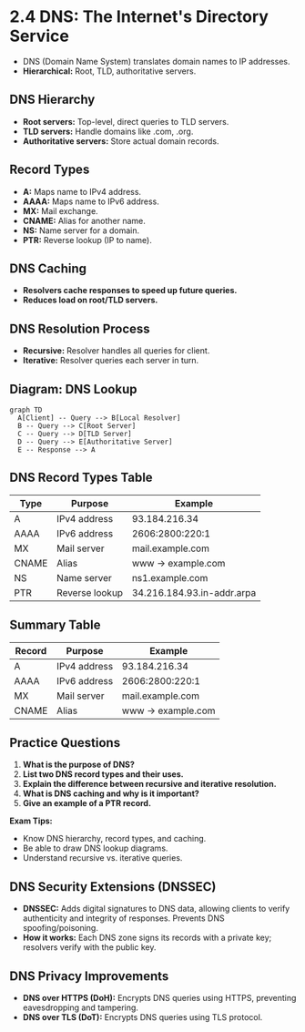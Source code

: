 # 2.4 DNS: The Internet's Directory Service

- DNS (Domain Name System) translates domain names to IP addresses.
- **Hierarchical:** Root, TLD, authoritative servers.

## DNS Hierarchy
- **Root servers:** Top-level, direct queries to TLD servers.
- **TLD servers:** Handle domains like .com, .org.
- **Authoritative servers:** Store actual domain records.

## Record Types
- **A:** Maps name to IPv4 address.
- **AAAA:** Maps name to IPv6 address.
- **MX:** Mail exchange.
- **CNAME:** Alias for another name.
- **NS:** Name server for a domain.
- **PTR:** Reverse lookup (IP to name).

## DNS Caching
- **Resolvers cache responses to speed up future queries.**
- **Reduces load on root/TLD servers.**

## DNS Resolution Process
- **Recursive:** Resolver handles all queries for client.
- **Iterative:** Resolver queries each server in turn.

## Diagram: DNS Lookup
```mermaid
graph TD
  A[Client] -- Query --> B[Local Resolver]
  B -- Query --> C[Root Server]
  C -- Query --> D[TLD Server]
  D -- Query --> E[Authoritative Server]
  E -- Response --> A
```

## DNS Record Types Table
| Type | Purpose         | Example           |
|------|----------------|-------------------|
| A    | IPv4 address   | 93.184.216.34     |
| AAAA | IPv6 address   | 2606:2800:220:1   |
| MX   | Mail server    | mail.example.com  |
| CNAME| Alias          | www → example.com |
| NS   | Name server    | ns1.example.com   |
| PTR  | Reverse lookup | 34.216.184.93.in-addr.arpa |

## Summary Table
| Record | Purpose         | Example           |
|--------|----------------|-------------------|
| A      | IPv4 address   | 93.184.216.34     |
| AAAA   | IPv6 address   | 2606:2800:220:1   |
| MX     | Mail server    | mail.example.com  |
| CNAME  | Alias          | www → example.com |

## Practice Questions
1. **What is the purpose of DNS?**
2. **List two DNS record types and their uses.**
3. **Explain the difference between recursive and iterative resolution.**
4. **What is DNS caching and why is it important?**
5. **Give an example of a PTR record.**

**Exam Tips:**
- Know DNS hierarchy, record types, and caching.
- Be able to draw DNS lookup diagrams.
- Understand recursive vs. iterative queries.

## DNS Security Extensions (DNSSEC)
- **DNSSEC:** Adds digital signatures to DNS data, allowing clients to verify authenticity and integrity of responses. Prevents DNS spoofing/poisoning.
- **How it works:** Each DNS zone signs its records with a private key; resolvers verify with the public key.

## DNS Privacy Improvements
- **DNS over HTTPS (DoH):** Encrypts DNS queries using HTTPS, preventing eavesdropping and tampering.
- **DNS over TLS (DoT):** Encrypts DNS queries using TLS protocol. 